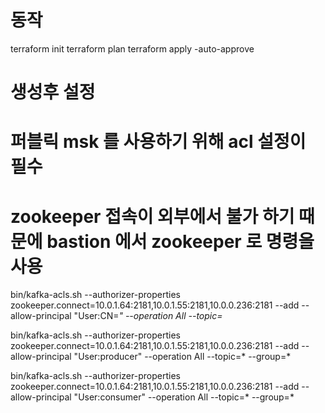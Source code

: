 # 동작

terraform init
terraform plan
terraform apply -auto-approve

# 생성후 설정
# 퍼블릭 msk 를 사용하기 위해 acl 설정이 필수
# zookeeper 접속이 외부에서 불가 하기 때문에 bastion 에서 zookeeper 로 명령을 사용

bin/kafka-acls.sh --authorizer-properties zookeeper.connect=10.0.1.64:2181,10.0.1.55:2181,10.0.0.236:2181 --add --allow-principal "User:CN=*" --operation All --topic=*

bin/kafka-acls.sh --authorizer-properties zookeeper.connect=10.0.1.64:2181,10.0.1.55:2181,10.0.0.236:2181 --add --allow-principal "User:producer" --operation All --topic=* --group=*

bin/kafka-acls.sh --authorizer-properties zookeeper.connect=10.0.1.64:2181,10.0.1.55:2181,10.0.0.236:2181 --add --allow-principal "User:consumer" --operation All --topic=* --group=*